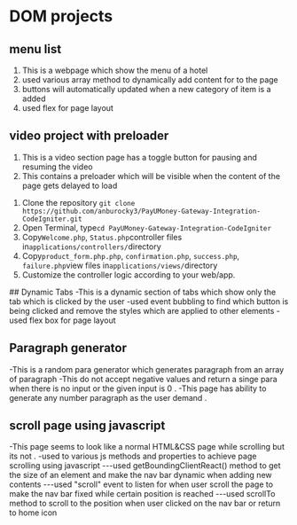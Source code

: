 # DOM projects 

## menu list

    
 <ol>
        <li> This is a webpage which show the menu of a hotel</li>
        <li> used various array method to dynamically add content for to the page</li>
        <li> buttons will automatically updated when a new category of item is a added</li>
        <li> used flex for page layout</li>
    </ol>

## video project with preloader
<ol>
          <li> This is a video section page has a toggle button for pausing and resuming the video </li>
          <li> This contains a preloader which will be visible when the content of the page gets delayed to load </li>
      </ol>

<ol>
		<li> Clone the repository <code>git clone https://github.com/anburocky3/PayUMoney-Gateway-Integration-CodeIgniter.git</code> </li>
		<li> Open Terminal, type<code>cd PayUMoney-Gateway-Integration-CodeIgniter</code> </li>
		<li> Copy<code>Welcome.php</code>, <code>Status.php</code>controller files in<code>applications/controllers/</code>directory</li>
		<li> Copy<code>product_form.php.php</code>, <code>confirmation.php</code>, <code>success.php</code>, <code>failure.php</code>view files in<code>applications/views/</code>directory</li>
		<li> Customize the controller logic according to your web/app. </li>
	</ol>	
## Dynamic Tabs
-This is a dynamic section of tabs which show only the tab which is clicked by the user
-used event bubbling to find which button is being clicked and remove the styles which are applied to other elements
-used flex box for page layout

## Paragraph generator
-This is a random para generator which generates paragraph from an array of paragraph
-This do not accept negative values and return a singe para when there is no input or the given input is 0 .
-This page has ability to generate any number paragraph as the user demand .

## scroll page using javascript
-This page seems to look like a normal HTML&CSS page while scrolling but its not .
-used to various js methods and properties to achieve page scrolling using javascript
---used getBoundingClientReact() method to get the size of an element and make the nav bar dynamic when adding new contents
---used "scroll" event to listen for when user scroll the page to make the nav bar fixed while certain position is reached
---used scrollTo method to scroll to the position when user clicked on the nav bar or return to home icon
